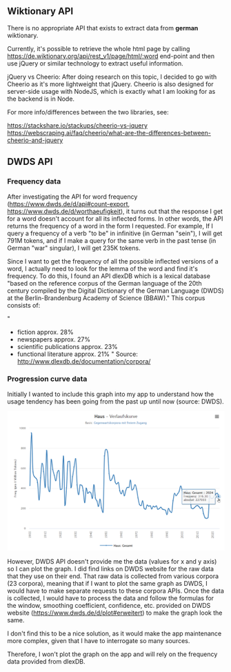 ## Wiktionary API

There is no appropriate API that exists to extract data from **german** wiktionary.

Currently, it's possible to retrieve the whole html page by calling https://de.wiktionary.org/api/rest_v1/page/html/:word
end-point and then use jQuery or similar technology to extract useful information.

jQuery vs Cheerio: After doing research on this topic, I decided to go with Cheerio as it's more lightweight that jQuery.
Cheerio is also designed for server-side usage with NodeJS, which is exactly what I am looking for as the backend is in Node.

For more info/differences between the two libraries, see:

https://stackshare.io/stackups/cheerio-vs-jquery
https://webscraping.ai/faq/cheerio/what-are-the-differences-between-cheerio-and-jquery

## DWDS API

### Frequency data

After investigating the API for word frequency (https://www.dwds.de/d/api#count-export,
https://www.dwds.de/d/worthaeufigkeit),
it turns out that the response I get for a word doesn't account for all its inflected forms.
In other words, the API returns the frequency of a word in the form I requested. For example,
If I query a frequency of a verb "to be" in infinitive (in German "sein"), I will get 791M tokens,
and if I make a query for the same verb in the past tense (in German "war" singular), I will get 
235K tokens.

Since I want to get the frequency of all the possible inflected versions of a word, I actually need to 
look for the lemma of the word and find it's frequency. To do this, I found an API dlexDB which is a lexical
database "based on the reference corpus of the German language of the 20th century compiled by the Digital Dictionary
of the German Language (DWDS) at the Berlin-Brandenburg Academy of Science (BBAW)." This corpus consists of:

"
- fiction approx. 28%
- newspapers approx. 27%
- scientific publications approx. 23%
- functional literature approx. 21%
"
Source: http://www.dlexdb.de/documentation/corpora/

###  Progression curve data

Initially I wanted to include this graph into my app to understand how the usage tendency
has been going from the past up until now (source: DWDS).

![img.png](dwds-progression-curve.png)

However, DWDS API doesn't provide me the data (values for x and y axis) so I can plot the graph.
I did find links on DWDS website for the raw data that they use on their end.
That raw data is collected from various corpora (23 corpora), meaning that if I want to plot the same graph as 
DWDS, I would have to make separate requests to these corpora APIs. Once the data is collected,
I would have to process the data and follow the formulas for the window, smoothing coefficient, confidence, etc.
provided on DWDS website (https://www.dwds.de/d/plot#erweitert) to make the graph look the same.

I don't find this to be a nice solution, as it would make the app maintenance more complex,
given that I have to interrogate so many sources.

Therefore, I won't plot the graph on the app and will rely on the frequency data provided from dlexDB.